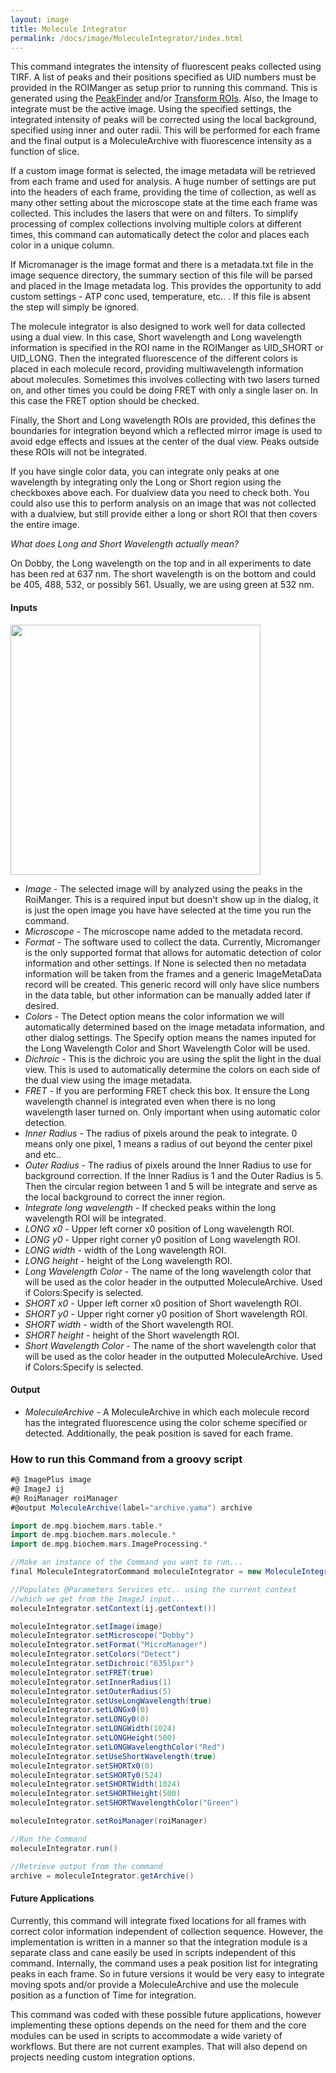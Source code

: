 ```yaml
---
layout: image
title: Molecule Integrator
permalink: /docs/image/MoleculeIntegrator/index.html
---
```

This command integrates the intensity of fluorescent peaks collected using TIRF. A list of peaks and their positions specified as UID numbers must be provided in the ROIManger as setup prior to running this command. This is generated using the [PeakFinder](PeakFinder) and/or [Transform ROIs](../ROITools/TransformROIs). Also, the Image to integrate must be the active image. Using the specified settings, the integrated intensity of peaks will be corrected using the local background, specified using inner and outer radii. This will be performed for each frame and the final output is a MoleculeArchive with fluorescence intensity as a function of slice.

If a custom image format is selected, the image metadata will be retrieved from each frame and used for analysis. A huge number of settings are put into the headers of each frame, providing the time of collection, as well as many other setting about the microscope state at the time each frame was collected. This includes the lasers that were on and filters. To simplify processing of complex collections involving multiple colors at different times, this command can automatically detect the color and places each color in a unique column.

If Micromanager is the image format and there is a metadata.txt file in the image sequence directory, the summary section of this file will be parsed and placed in the Image metadata log. This provides the opportunity to add custom settings - ATP conc used, temperature, etc.. . If this file is absent the step will simply be ignored.

The molecule integrator is also designed to work well for data collected using a dual view. In this case, Short wavelength and Long wavelength information is specified in the ROI name in the ROIManger as UID_SHORT or UID_LONG. Then the integrated fluorescence of the different colors is placed in each molecule record, providing multiwavelength information about molecules. Sometimes this involves collecting with two lasers turned on, and other times you could be doing FRET with only a single laser on. In this case the FRET option should be checked.

Finally, the Short and Long wavelength ROIs are provided, this defines the boundaries for integration beyond which a reflected mirror image is used to avoid edge effects and issues at the center of the dual view. Peaks outside these ROIs will not be integrated.

If you have single color data, you can integrate only peaks at one wavelength by integrating only the Long or Short region using the checkboxes above each. For dualview data you need to check both. You could also use this to perform analysis on an image that was not collected with a dualview, but still provide either a long or short ROI that then covers the entire image.

*What does Long and Short Wavelength actually mean?*                                                                                                      

On Dobby, the Long wavelength on the top and in all experiments to date has been red at 637 nm. The short wavelength is on the bottom and could be 405, 488, 532, or possibly 561. Usually, we are using green at 532 nm.

#### Inputs

<img align='center' src='{{site.baseurl}}/docs/image/img/Molecule Integrator Dialog.png' width='400' />

* *Image* - The selected image will by analyzed using the peaks in the RoiManger. This is a required input but doesn't show up in the dialog, it is just the open image you have have selected at the time you run the command.
* *Microscope* - The microscope name added to the  metadata record.
* *Format* - The software used to collect the data. Currently, Micromanger is the only supported format that allows for automatic detection of color information and other settings. If None is selected then no metadata information will be taken from the frames and a generic ImageMetaData record will be created. This generic record will only have slice numbers in the data table, but other information can be manually added later if desired.
* *Colors* - The Detect option means the color information we will automatically determined based on the image metadata information, and other dialog settings. The Specify option means the names inputed for the Long Wavelength Color and Short Wavelength Color will be used.
* *Dichroic* - This is the dichroic you are using the split the light in the dual view. This is used to automatically determine the colors on each side of the dual view using the image metadata.
* *FRET* - If you are performing FRET check this box. It ensure the Long wavelength channel is integrated even when there is no long wavelength laser turned on. Only important when using automatic color detection.
* *Inner Radius* - The radius of pixels around the peak to integrate. 0 means only one pixel, 1 means a radius of out beyond the center pixel and etc..
* *Outer Radius* - The radius of pixels around the Inner Radius to use for background correction. If the Inner Radius is 1 and the Outer Radius is 5. Then the circular region between 1 and 5 will be integrate and serve as the local background to correct the inner region.
* *Integrate long wavelength* - If checked peaks within the long wavelength ROI will be integrated.
* *LONG x0* - Upper left corner x0 position of Long wavelength ROI.
* *LONG y0* - Upper right corner y0 position of Long wavelength ROI.
* *LONG width* - width of the Long wavelength ROI.
* *LONG height* - height of the Long wavelength ROI.
* *Long Wavelength Color* - The name of the long wavelength color that will be used as the color header in the outputted MoleculeArchive. Used if Colors:Specify is selected.
* *SHORT x0* - Upper left corner x0 position of Short wavelength ROI.
* *SHORT y0* - Upper right corner y0 position of Short wavelength ROI.
* *SHORT width* - width of the Short wavelength ROI.
* *SHORT height* - height of the Short wavelength ROI.
* *Short Wavelength Color* - The name of the short wavelength color that will be used as the color header in the outputted MoleculeArchive. Used if Colors:Specify is selected.

#### Output

* *MoleculeArchive* - A MoleculeArchive in which each molecule record has the integrated fluorescence using the color scheme specified or detected. Additionally, the peak position is saved for each frame.

### How to run this Command from a groovy script

```groovy
#@ ImagePlus image
#@ ImageJ ij
#@ RoiManager roiManager
#@output MoleculeArchive(label="archive.yama") archive

import de.mpg.biochem.mars.table.*
import de.mpg.biochem.mars.molecule.*
import de.mpg.biochem.mars.ImageProcessing.*

//Make an instance of the Command you want to run...
final MoleculeIntegratorCommand moleculeIntegrator = new MoleculeIntegratorCommand();

//Populates @Parameters Services etc.. using the current context
//which we get from the ImageJ input...
moleculeIntegrator.setContext(ij.getContext())

moleculeIntegrator.setImage(image)
moleculeIntegrator.setMicroscope("Dobby")
moleculeIntegrator.setFormat("MicroManager")
moleculeIntegrator.setColors("Detect")
moleculeIntegrator.setDichroic("635lpxr")
moleculeIntegrator.setFRET(true)
moleculeIntegrator.setInnerRadius(1)
moleculeIntegrator.setOuterRadius(5)
moleculeIntegrator.setUseLongWavelength(true)
moleculeIntegrator.setLONGx0(0)
moleculeIntegrator.setLONGy0(0)
moleculeIntegrator.setLONGWidth(1024)
moleculeIntegrator.setLONGHeight(500)
moleculeIntegrator.setLONGWavelengthColor("Red")
moleculeIntegrator.setUseShortWavelength(true)
moleculeIntegrator.setSHORTx0(0)
moleculeIntegrator.setSHORTy0(524)
moleculeIntegrator.setSHORTWidth(1024)
moleculeIntegrator.setSHORTHeight(500)
moleculeIntegrator.setSHORTWavelengthColor("Green")

moleculeIntegrator.setRoiManager(roiManager)

//Run the Command
moleculeIntegrator.run()

//Retrieve output from the command
archive = moleculeIntegrator.getArchive()
```

#### Future Applications

Currently, this command will integrate fixed locations for all frames with correct color information independent of collection sequence. However, the implementation is written in a manner so that the integration module is a separate class and cane easily be used in scripts independent of this command. Internally, the command uses a peak position list for integrating peaks in each frame. So in future versions it would be very easy to integrate moving spots and/or provide a MoleculeArchive and use the molecule position as a function of Time for integration.

This command was coded with these possible future applications, however implementing these options depends on the need for them and the core modules can be used in scripts to accommodate a wide variety of workflows. But there are not current examples. That will also depend on projects needing custom integration options.
